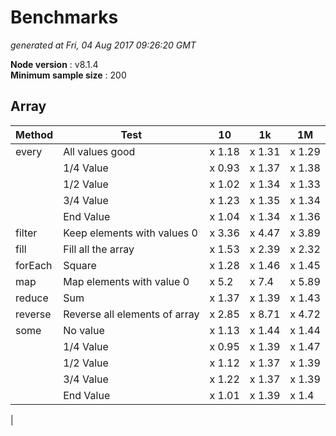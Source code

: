 # Benchmarks
_generated at Fri, 04 Aug 2017 09:26:20 GMT_

**Node version** : v8.1.4  
**Minimum sample size** : 200  
## Array

 Method | Test | 10 | 1k | 1M |
--- |--- |--- |--- |--- |
|  every| All values good| x 1.18| x 1.31| x 1.29
|  | 1/4 Value| x 0.93| x 1.37| x 1.38
|  | 1/2 Value| x 1.02| x 1.34| x 1.33
|  | 3/4 Value| x 1.23| x 1.35| x 1.34
|  | End Value| x 1.04| x 1.34| x 1.36
|  filter| Keep elements with values 0| x 3.36| x 4.47| x 3.89
|  fill| Fill all the array| x 1.53| x 2.39| x 2.32
|  forEach| Square| x 1.28| x 1.46| x 1.45
|  map| Map elements with value 0| x 5.2| x 7.4| x 5.89
|  reduce| Sum| x 1.37| x 1.39| x 1.43
|  reverse| Reverse all elements of array| x 2.85| x 8.71| x 4.72
|  some| No value| x 1.13| x 1.44| x 1.44
|  | 1/4 Value| x 0.95| x 1.39| x 1.47
|  | 1/2 Value| x 1.12| x 1.37| x 1.39
|  | 3/4 Value| x 1.22| x 1.37| x 1.39
|  | End Value| x 1.01| x 1.39| x 1.4
| 